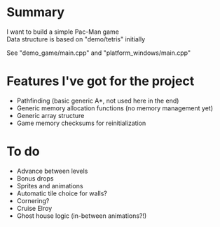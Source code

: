 # Summary
I want to build a simple Pac-Man game  
Data structure is based on "demo/tetris" initially  

See "demo_game/main.cpp" and "platform_windows/main.cpp"  

# Features I've got for the project
* Pathfinding (basic generic A*, not used here in the end)
* Generic memory allocation functions (no memory management yet)
* Generic array structure
* Game memory checksums for reinitialization

# To do
* Advance between levels
* Bonus drops
* Sprites and animations
* Automatic tile choice for walls?
* Cornering?
* Cruise Elroy
* Ghost house logic (in-between animations?!)

